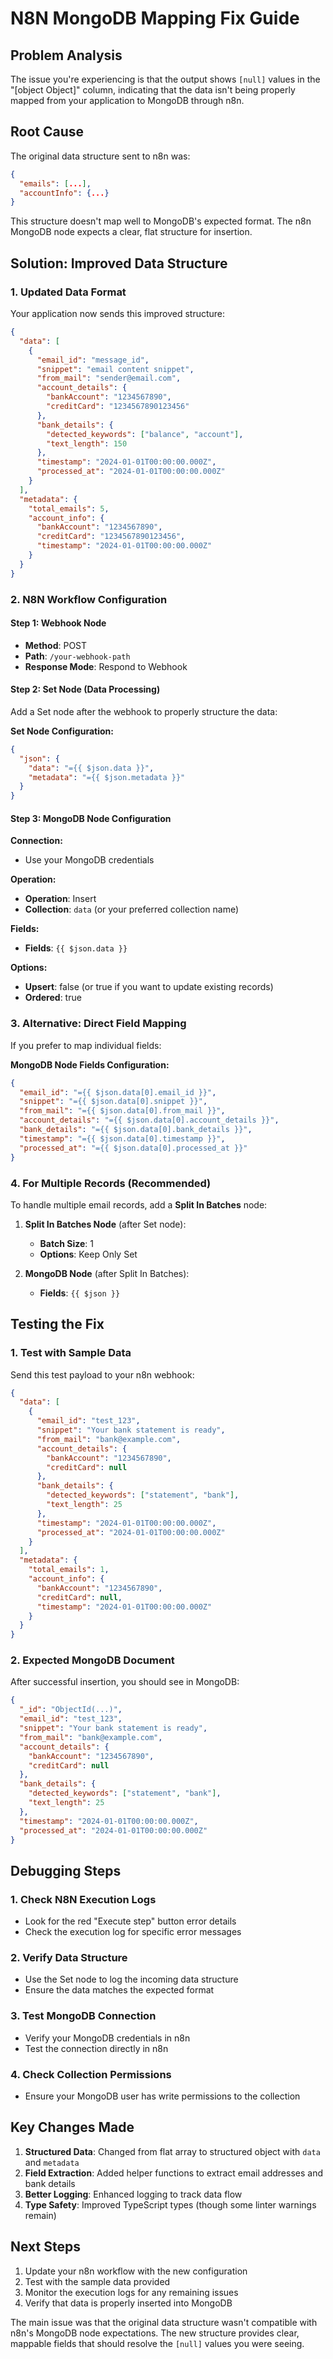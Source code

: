 # N8N MongoDB Mapping Fix Guide

## Problem Analysis

The issue you're experiencing is that the output shows `[null]` values in the "[object Object]" column, indicating that the data isn't being properly mapped from your application to MongoDB through n8n.

## Root Cause

The original data structure sent to n8n was:

```json
{
  "emails": [...],
  "accountInfo": {...}
}
```

This structure doesn't map well to MongoDB's expected format. The n8n MongoDB node expects a clear, flat structure for insertion.

## Solution: Improved Data Structure

### 1. Updated Data Format

Your application now sends this improved structure:

```json
{
  "data": [
    {
      "email_id": "message_id",
      "snippet": "email content snippet",
      "from_mail": "sender@email.com",
      "account_details": {
        "bankAccount": "1234567890",
        "creditCard": "1234567890123456"
      },
      "bank_details": {
        "detected_keywords": ["balance", "account"],
        "text_length": 150
      },
      "timestamp": "2024-01-01T00:00:00.000Z",
      "processed_at": "2024-01-01T00:00:00.000Z"
    }
  ],
  "metadata": {
    "total_emails": 5,
    "account_info": {
      "bankAccount": "1234567890",
      "creditCard": "1234567890123456",
      "timestamp": "2024-01-01T00:00:00.000Z"
    }
  }
}
```

### 2. N8N Workflow Configuration

#### Step 1: Webhook Node

- **Method**: POST
- **Path**: `/your-webhook-path`
- **Response Mode**: Respond to Webhook

#### Step 2: Set Node (Data Processing)

Add a Set node after the webhook to properly structure the data:

**Set Node Configuration:**

```json
{
  "json": {
    "data": "={{ $json.data }}",
    "metadata": "={{ $json.metadata }}"
  }
}
```

#### Step 3: MongoDB Node Configuration

**Connection:**

- Use your MongoDB credentials

**Operation:**

- **Operation**: Insert
- **Collection**: `data` (or your preferred collection name)

**Fields:**

- **Fields**: `{{ $json.data }}`

**Options:**

- **Upsert**: false (or true if you want to update existing records)
- **Ordered**: true

### 3. Alternative: Direct Field Mapping

If you prefer to map individual fields:

**MongoDB Node Fields Configuration:**

```json
{
  "email_id": "={{ $json.data[0].email_id }}",
  "snippet": "={{ $json.data[0].snippet }}",
  "from_mail": "={{ $json.data[0].from_mail }}",
  "account_details": "={{ $json.data[0].account_details }}",
  "bank_details": "={{ $json.data[0].bank_details }}",
  "timestamp": "={{ $json.data[0].timestamp }}",
  "processed_at": "={{ $json.data[0].processed_at }}"
}
```

### 4. For Multiple Records (Recommended)

To handle multiple email records, add a **Split In Batches** node:

1. **Split In Batches Node** (after Set node):

   - **Batch Size**: 1
   - **Options**: Keep Only Set

2. **MongoDB Node** (after Split In Batches):
   - **Fields**: `{{ $json }}`

## Testing the Fix

### 1. Test with Sample Data

Send this test payload to your n8n webhook:

```json
{
  "data": [
    {
      "email_id": "test_123",
      "snippet": "Your bank statement is ready",
      "from_mail": "bank@example.com",
      "account_details": {
        "bankAccount": "1234567890",
        "creditCard": null
      },
      "bank_details": {
        "detected_keywords": ["statement", "bank"],
        "text_length": 25
      },
      "timestamp": "2024-01-01T00:00:00.000Z",
      "processed_at": "2024-01-01T00:00:00.000Z"
    }
  ],
  "metadata": {
    "total_emails": 1,
    "account_info": {
      "bankAccount": "1234567890",
      "creditCard": null,
      "timestamp": "2024-01-01T00:00:00.000Z"
    }
  }
}
```

### 2. Expected MongoDB Document

After successful insertion, you should see in MongoDB:

```json
{
  "_id": "ObjectId(...)",
  "email_id": "test_123",
  "snippet": "Your bank statement is ready",
  "from_mail": "bank@example.com",
  "account_details": {
    "bankAccount": "1234567890",
    "creditCard": null
  },
  "bank_details": {
    "detected_keywords": ["statement", "bank"],
    "text_length": 25
  },
  "timestamp": "2024-01-01T00:00:00.000Z",
  "processed_at": "2024-01-01T00:00:00.000Z"
}
```

## Debugging Steps

### 1. Check N8N Execution Logs

- Look for the red "Execute step" button error details
- Check the execution log for specific error messages

### 2. Verify Data Structure

- Use the Set node to log the incoming data structure
- Ensure the data matches the expected format

### 3. Test MongoDB Connection

- Verify your MongoDB credentials in n8n
- Test the connection directly in n8n

### 4. Check Collection Permissions

- Ensure your MongoDB user has write permissions to the collection

## Key Changes Made

1. **Structured Data**: Changed from flat array to structured object with `data` and `metadata`
2. **Field Extraction**: Added helper functions to extract email addresses and bank details
3. **Better Logging**: Enhanced logging to track data flow
4. **Type Safety**: Improved TypeScript types (though some linter warnings remain)

## Next Steps

1. Update your n8n workflow with the new configuration
2. Test with the sample data provided
3. Monitor the execution logs for any remaining issues
4. Verify that data is properly inserted into MongoDB

The main issue was that the original data structure wasn't compatible with n8n's MongoDB node expectations. The new structure provides clear, mappable fields that should resolve the `[null]` values you were seeing.
